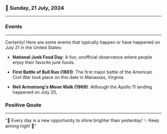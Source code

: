 ### 📅 Sunday, 21 July, 2024
------
### Events
------
Certainly! Here are some events that typically happen or have happened on July 21 in the United States:

- **National Junk Food Day**: A fun, unofficial observance where people enjoy their favorite junk foods.

- **First Battle of Bull Run (1861)**: The first major battle of the American Civil War took place on this date in Manassas, Virginia.

- **Neil Armstrong's Moon Walk (1969)**: Although the Apollo 11 landing happened on July 20,
### Positive Qoute
------
"🌟 Every day is a new opportunity to shine brighter than yesterday! ✨ Keep aiming high! 🚀"
